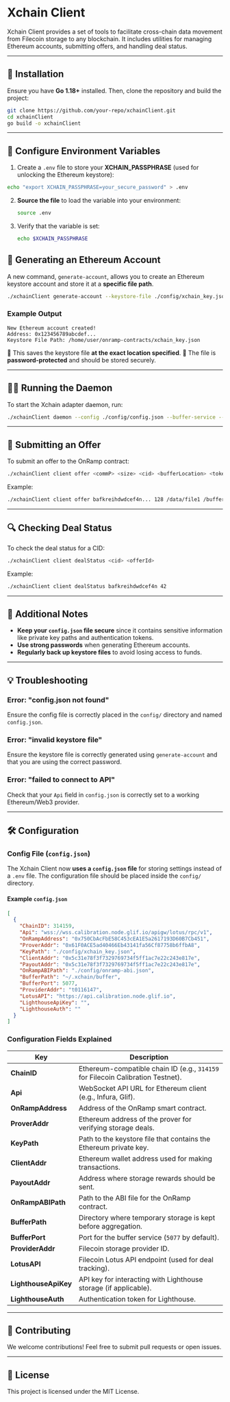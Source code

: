# Xchain Client

Xchain Client provides a set of tools to facilitate cross-chain data movement from Filecoin storage to any blockchain. It includes utilities for managing Ethereum accounts, submitting offers, and handling deal status.

---

## 🚀 Installation

Ensure you have **Go 1.18+** installed. Then, clone the repository and build the project:

```sh
git clone https://github.com/your-repo/xchainClient.git
cd xchainClient
go build -o xchainClient
```
---

## 📌 Configure Environment Variables
1. Create a `.env` file to store your **XCHAIN_PASSPHRASE** (used for unlocking the Ethereum keystore):

```sh
echo "export XCHAIN_PASSPHRASE=your_secure_password" > .env
```

2. **Source the file** to load the variable into your environment:
   ```sh
   source .env
   ```

3. Verify that the variable is set:
   ```sh
   echo $XCHAIN_PASSPHRASE
   ```

## 🔑 **Generating an Ethereum Account**

A new command, `generate-account`, allows you to create an Ethereum keystore account and store it at a **specific file path**.

```sh
./xchainClient generate-account --keystore-file ./config/xchain_key.json --password "$XCHAIN_PASSPHRASE"

```

### **Example Output**
```
New Ethereum account created!
Address: 0x123456789abcdef...
Keystore File Path: /home/user/onramp-contracts/xchain_key.json
```

🔹 This saves the keystore file **at the exact location specified**.
🔹 The file is **password-protected** and should be stored securely.

---

## 🏃‍♂️ Running the Daemon

To start the Xchain adapter daemon, run:

```sh
./xchainClient daemon --config ./config/config.json --buffer-service --aggregation-service
```

---

## 📡 **Submitting an Offer**

To submit an offer to the OnRamp contract:

```sh
./xchainClient client offer <commP> <size> <cid> <bufferLocation> <token-hex> <token-amount>
```

Example:
```sh
./xchainClient client offer bafkreihdwdcef4n... 128 /data/file1 /buffers/ 0x6B175474E89094C44Da98b954EedeAC495271d0F 1000
```

---

## 🔍 **Checking Deal Status**

To check the deal status for a CID:

```sh
./xchainClient client dealStatus <cid> <offerId>
```

Example:
```sh
./xchainClient client dealStatus bafkreihdwdcef4n 42
```

---

## 📖 **Additional Notes**
- **Keep your `config.json` file secure** since it contains sensitive information like private key paths and authentication tokens.
- **Use strong passwords** when generating Ethereum accounts.
- **Regularly back up keystore files** to avoid losing access to funds.

---

## 💡 **Troubleshooting**
### Error: "config.json not found"
Ensure the config file is correctly placed in the `config/` directory and named `config.json`.

### Error: "invalid keystore file"
Ensure the keystore file is correctly generated using `generate-account` and that you are using the correct password.

### Error: "failed to connect to API"
Check that your `Api` field in `config.json` is correctly set to a working Ethereum/Web3 provider.

---

## 🛠️ Configuration

### **Config File (`config.json`)**

The Xchain Client now **uses a `config.json` file** for storing settings instead of a `.env` file. The configuration file should be placed inside the `config/` directory.

#### **Example `config.json`**
```json
[
  {
    "ChainID": 314159,
    "Api": "wss://wss.calibration.node.glif.io/apigw/lotus/rpc/v1",
    "OnRampAddress": "0x750CbAcFbE58C453cEA1E5a2617193D60B7Cb451",
    "ProverAddr": "0x61F0ACE5ad40466Eb43141fa56Cf87758b6ffbA8",
    "KeyPath": "./config/xchain_key.json",
    "ClientAddr": "0x5c31e78f3f7329769734f5ff1ac7e22c243e817e",
    "PayoutAddr": "0x5c31e78f3f7329769734f5ff1ac7e22c243e817e",
    "OnRampABIPath": "./config/onramp-abi.json",
    "BufferPath": "~/.xchain/buffer",
    "BufferPort": 5077,
    "ProviderAddr": "t0116147",
    "LotusAPI": "https://api.calibration.node.glif.io",
    "LighthouseApiKey": "",
    "LighthouseAuth": ""
  }
]
```

### **Configuration Fields Explained**
| Key | Description |
|------|------------|
| **ChainID** | Ethereum-compatible chain ID (e.g., `314159` for Filecoin Calibration Testnet). |
| **Api** | WebSocket API URL for Ethereum client (e.g., Infura, Glif). |
| **OnRampAddress** | Address of the OnRamp smart contract. |
| **ProverAddr** | Ethereum address of the prover for verifying storage deals. |
| **KeyPath** | Path to the keystore file that contains the Ethereum private key. |
| **ClientAddr** | Ethereum wallet address used for making transactions. |
| **PayoutAddr** | Address where storage rewards should be sent. |
| **OnRampABIPath** | Path to the ABI file for the OnRamp contract. |
| **BufferPath** | Directory where temporary storage is kept before aggregation. |
| **BufferPort** | Port for the buffer service (`5077` by default). |
| **ProviderAddr** | Filecoin storage provider ID. |
| **LotusAPI** | Filecoin Lotus API endpoint (used for deal tracking). |
| **LighthouseApiKey** | API key for interacting with Lighthouse storage (if applicable). |
| **LighthouseAuth** | Authentication token for Lighthouse. |

---

## 🤝 **Contributing**
We welcome contributions! Feel free to submit pull requests or open issues.

---

## 📜 **License**
This project is licensed under the MIT License.

